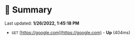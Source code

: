 # 📖 Summary
Last updated: **1/26/2022, 1:45:18 PM**

- `GET` [https://google.com](https://google.com) - **Up** (404ms)
